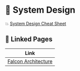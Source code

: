 # 🚀 System Design


💥 [System Design Cheat Sheet](https://www.educative.io/blog/complete-guide-to-system-design)



## 🔎 Linked Pages
| Link |
|------|
| [Falcon Architecture](./Falcon_Architecture/README.md) |
